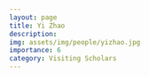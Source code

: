 ```yaml
---
layout: page
title: Yi Zhao
description: 
img: assets/img/people/yizhao.jpg
importance: 6
category: Visiting Scholars
---
```


